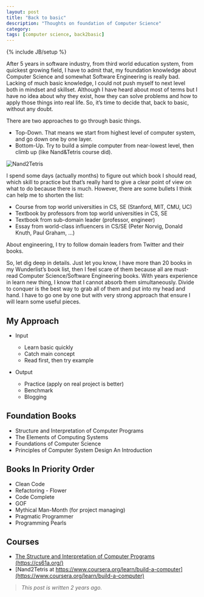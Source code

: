 ```yaml
---
layout: post
title: "Back to basic"
description: "Thoughts on foundation of Computer Science"
category: 
tags: [computer science, back2basic]
---
```

{% include JB/setup %}

After 5 years in software industry, from third world education system, from quickest growing field, I have to admit that, my foundation knowledge about Computer Science and somewhat Software Engineering is really bad. Lacking of much basic knowledge, I could not push myself to next level both in mindset and skillset. Although I have heard about most of terms but I have no idea about why they exist, how they can solve problems and how to apply those things into real life. So, it’s time to decide that, back to basic, without any doubt.

There are two approaches to go through basic things.

*   Top-Down. That means we start from highest level of computer system, and go down one by one layer.
*   Bottom-Up. Try to build a simple computer from near-lowest level, then climb up (like Nand&amp;Tetris course did).

![Nand2Tetris](https://66.media.tumblr.com/2923c0248d03301b8e1d6e8a6c412816/tumblr_inline_oq6tszSfga1t0sy5v_540.png#center)

I spend some days (actually months) to figure out which book I should read, which skill to practice but that’s really hard to give a clear point of view on what to do because there is much. However, there are some bullets I think can help me to shorten the list:

*   Course from top world universities in CS, SE (Stanford, MIT, CMU, UC)
*   Textbook by professors from top world universities in CS, SE
*   Textbook from sub-domain leader (professor, engineer)
*   Essay from world-class influencers in CS/SE (Peter Norvig, Donald Knuth, Paul Graham, ...)

About engineering, I try to follow domain leaders from Twitter and their books.

So, let dig deep in details. Just let you know, I have more than 20 books in my Wunderlist’s book list, then I feel scare of them because all are must-read Computer Science/Software Engineering books. With years experience in learn new thing, I know that I cannot absorb them simultaneously. Divide to conquer is the best way to grab all of them and put into my head and hand. I have to go one by one but with very strong approach that ensure I will learn some useful pieces.

## **My Approach**

*   Input
    * Learn basic quickly
    * Catch main concept
    * Read first, then try example

* Output
    * Practice (apply on real project is better)
    * Benchmark
    * Blogging

## **Foundation Books**

*   Structure and Interpretation of Computer Programs
*   The Elements of Computing Systems
*   Foundations of Computer Science
*   Principles of Computer System Design An Introduction

## **Books In Priority Order**

*   Clean Code
*   Refactoring - Flower
*   Code Complete
*   GOF
*   Mythical Man-Month (for project managing)
*   Pragmatic Programmer
*   Programming Pearls

## **Courses**

*   [The Structure and Interpretation of Computer Programs (https://cs61a.org/)](https://cs61a.org/)
*   [Nand2Tetris at https://www.coursera.org/learn/build-a-computer](https://www.coursera.org/learn/build-a-computer)

> _This post is written 2 years ago._